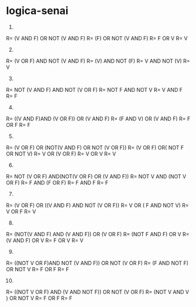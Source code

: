 # logica-senai

1.
R= (V AND F) OR NOT (V AND F)
R= (F) OR NOT (V AND F)
R= F OR V
R= V 

2.
R= (V OR F) AND NOT (V AND F)
R= (V) AND NOT (F)
R= V AND NOT (V)
R= V

3.
R= NOT (V AND F) AND NOT (V OR F)
R= NOT F AND NOT V
R= V AND F
R= F

4.
R= ((V AND F)AND (V OR F)) OR (V AND F)
R= (F AND V) OR (V AND F)
R= F OR F
R= F

5.
R= (V OR F) OR (NOT(V AND F) OR NOT (V OR F))
R= (V OR F) OR( NOT F OR NOT V)
R= V OR (V OR F)
R= V OR V
R= V

6.
R= NOT (V OR F) AND(NOT(V OR F) OR (V AND F))
R= NOT V AND (NOT V OR F)
R= F AND (F OR F)
R= F AND F
R= F

7.
R= (V OR F) OR ((V AND F) AND NOT (V OR F))
R= V OR ( F AND NOT V)
R= V OR F
R= V

8.
R= (NOT(V AND F) AND (V AND F)) OR (V OR F)
R= (NOT F AND F) OR V
R= (V AND F) OR V
R= F OR V
R= V

9.
R= ((NOT V OR F)AND NOT (V AND F)) OR NOT (V OR F)
R= (F AND NOT F) OR NOT V
R= F OR F
R= F

10.
R= ((NOT V OR F) AND (V AND NOT F)) OR NOT (V OR F)
R= (NOT V AND V ) OR NOT V
R= F OR F
R= F